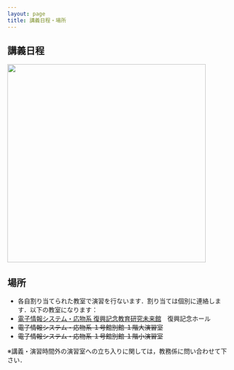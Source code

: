 ```yaml
---
layout: page
title: 講義日程・場所
---
```


## 講義日程

<img src="http://ecei-tohoku.github.io/ppa/schedule.png" width="450">

## 場所

+ 各自割り当てられた教室で演習を行ないます．割り当ては個別に連絡します．以下の教室になります：
+ [電子情報システム・応物系 復興記念教育研究未来館]()　復興記念ホール
+ ~~電子情報システム・応物系 １号館別館 １階大演習室~~
+ ~~電子情報システム・応物系 １号館別館 １階小演習室~~

※講義・演習時間外の演習室への立ち入りに関しては，教務係に問い合わせて下さい．
